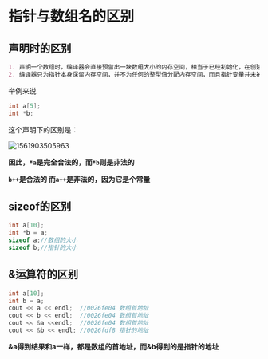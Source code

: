 # 指针与数组名的区别

## 声明时的区别
```markdown
1. 声明一个数组时，编译器会直接预留出一块数组大小的内存空间，相当于已经初始化，在创建数组名，这个数组名指向一个常量，不能被改变
2. 编译器只为指针本身保留内存空间，并不为任何的整型值分配内存空间，而且指针变量并未被初始化为指向任何现有的内存空间
```

举例来说

```cpp
int a[5];
int *b;
```

这个声明下的区别是：

![1561903505963](D:\A_目标！！！\笔记\C++\pic\1561903505963.png)

**因此，`*a`是完全合法的，而`*b`则是非法的**

**`b++`是合法的 而`a++`是非法的，因为它是个常量**

## sizeof的区别

```cpp
int a[10];
int *b = a;
sizeof a;//数组的大小
sizeof b;//指针的大小
```

## &运算符的区别

```cpp
int a[10];
int b = a;
cout << a << endl;  //0026fe04 数组首地址
cout << b << endl;  //0026fe04 数组首地址
cout << &a <<endl;  //0026fe04 数组首地址
cout << &b << endl; //0026fdf8 指针的地址
```

**&a得到结果和a一样，都是数组的首地址，而&b得到的是指针的地址**

